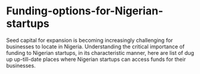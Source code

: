 # Funding-options-for-Nigerian-startups
Seed capital for expansion is becoming increasingly challenging for businesses to locate in Nigeria.  Understanding the critical importance of funding to Nigerian startups, in its characteristic manner, here are list of dug up up-till-date places where Nigerian startups can access funds for their businesses.
